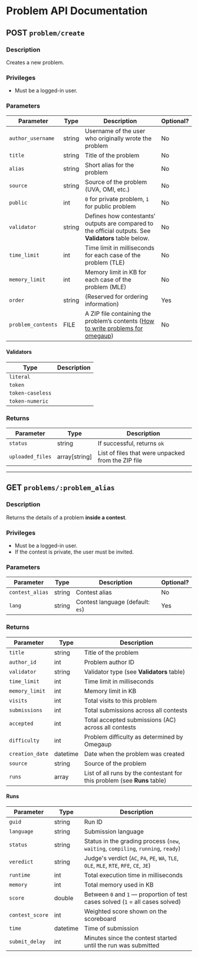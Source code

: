 # Problem API Documentation

## POST `problem/create`

### Description
Creates a new problem.

### Privileges
- Must be a logged-in user.

### Parameters

| Parameter          | Type   | Description                                                                                                 | Optional? |
|--------------------|--------|-------------------------------------------------------------------------------------------------------------|-----------|
| `author_username`  | string | Username of the user who originally wrote the problem                                                       | No        |
| `title`            | string | Title of the problem                                                                                        | No        |
| `alias`            | string | Short alias for the problem                                                                                 | No        |
| `source`           | string | Source of the problem (UVA, OMI, etc.)                                                                       | No        |
| `public`           | int    | `0` for private problem, `1` for public problem                                                              | No        |
| `validator`        | string | Defines how contestants’ outputs are compared to the official outputs. See **Validators** table below.      | No        |
| `time_limit`       | int    | Time limit in milliseconds for each case of the problem (TLE)                                               | No        |
| `memory_limit`     | int    | Memory limit in KB for each case of the problem (MLE)                                                        | No        |
| `order`            | string | (Reserved for ordering information)                                                                         | Yes       |
| `problem_contents` | FILE   | A ZIP file containing the problem’s contents ([How to write problems for omegaup](Cómo-escribir-problemas-para-Omegaup)) | No        |

#### Validators

| Type              | Description |
|-------------------|-------------|
| `literal`         |             |
| `token`           |             |
| `token-caseless`  |             |
| `token-numeric`   |             |

### Returns

| Parameter         | Type         | Description                                         |
|-------------------|--------------|-----------------------------------------------------|
| `status`          | string       | If successful, returns `ok`                         |
| `uploaded_files`  | array[string]| List of files that were unpacked from the ZIP file  |


---

## GET `problems/:problem_alias`

### Description
Returns the details of a problem **inside a contest**.

### Privileges
- Must be a logged-in user.
- If the contest is private, the user must be invited.

### Parameters

| Parameter        | Type   | Description                             | Optional? |
|------------------|--------|-----------------------------------------|-----------|
| `contest_alias`  | string | Contest alias                           | No        |
| `lang`           | string | Contest language (default: `es`)        | Yes       |

### Returns

| Parameter       | Type     | Description                                                                 |
|-----------------|----------|-----------------------------------------------------------------------------|
| `title`         | string   | Title of the problem                                                        |
| `author_id`     | int      | Problem author ID                                                           |
| `validator`     | string   | Validator type (see **Validators** table)                                   |
| `time_limit`    | int      | Time limit in milliseconds                                                  |
| `memory_limit`  | int      | Memory limit in KB                                                           |
| `visits`        | int      | Total visits to this problem                                                 |
| `submissions`   | int      | Total submissions across all contests                                        |
| `accepted`      | int      | Total accepted submissions (AC) across all contests                          |
| `difficulty`    | int      | Problem difficulty as determined by Omegaup                                 |
| `creation_date` | datetime | Date when the problem was created                                            |
| `source`        | string   | Source of the problem                                                        |
| `runs`          | array    | List of all runs by the contestant for this problem (see **Runs** table)     |

#### Runs

| Parameter       | Type     | Description                                                                                   |
|-----------------|----------|-----------------------------------------------------------------------------------------------|
| `guid`          | string   | Run ID                                                                                        |
| `language`      | string   | Submission language                                                                           |
| `status`        | string   | Status in the grading process (`new`, `waiting`, `compiling`, `running`, `ready`)             |
| `veredict`      | string   | Judge's verdict (`AC`, `PA`, `PE`, `WA`, `TLE`, `OLE`, `MLE`, `RTE`, `RFE`, `CE`, `JE`)        |
| `runtime`       | int      | Total execution time in milliseconds                                                          |
| `memory`        | int      | Total memory used in KB                                                                       |
| `score`         | double   | Between `0` and `1` — proportion of test cases solved (`1` = all cases solved)                 |
| `contest_score` | int      | Weighted score shown on the scoreboard                                                        |
| `time`          | datetime | Time of submission                                                                            |
| `submit_delay`  | int      | Minutes since the contest started until the run was submitted                                 |
